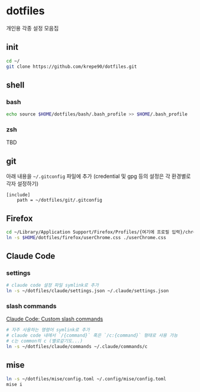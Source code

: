 # dotfiles

개인용 각종 설정 모음집

## init

```bash
cd ~/
git clone https://github.com/krepe90/dotfiles.git
```

## shell

### bash

```bash
echo source $HOME/dotfiles/bash/.bash_profile >> $HOME/.bash_profile
```

### zsh

TBD

## git

아래 내용을 `~/.gitconfig` 파일에 추가
(credential 및 gpg 등의 설정은 각 환경별로 각자 설정하기)

```
[include]
    path = ~/dotfiles/git/.gitconfig
```

## Firefox

```bash
cd ~/Library/Application Support/Firefox/Profiles/{여기에 프로필 입력}/chrome
ln -s $HOME/dotfiles/firefox/userChrome.css ./userChrome.css
```

## Claude Code

### settings

```bash
# claude code 설정 파일 symlink로 추가
ln -s ~/dotfiles/claude/settings.json ~/.claude/settings.json
```

### slash commands

[Claude Code: Custom slash commands](https://docs.anthropic.com/en/docs/claude-code/slash-commands#custom-slash-commands)

```bash
# 자주 사용하는 명령어 symlink로 추가
# claude code 내에서 `/{command}` 혹은 `/c:{command}` 형태로 사용 가능
# c는 common의 c (별로같기도...)
ln -s ~/dotfiles/claude/commands ~/.claude/commands/c
```

## mise

```bash
ln -s ~/dotfiles/mise/config.toml ~/.config/mise/config.toml
mise i
```
